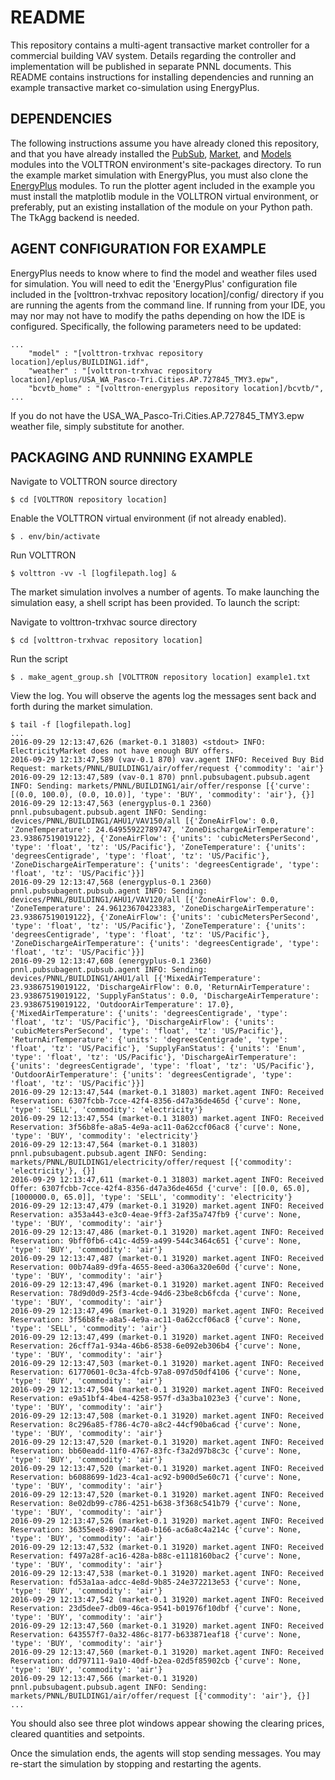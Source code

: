 # README #

This repository contains a multi-agent transactive market controller for a commercial building VAV system. Details regarding the controller and implementation will be published in separate PNNL documents. This README contains instructions for installing dependencies and running an example transactive market co-simulation using EnergyPlus.

## DEPENDENCIES ##

The following instructions assume you have already cloned this repository, and that you have already installed the [PubSub](../../../volttron-pubsub), [Market](../../../volttron-market), and [Models](../../../volttron-models) modules into the VOLTTRON environment's site-packages directory. To run the example market simulation with EnergyPlus, you must also clone the [EnergyPlus](https://github.com/VOLTTRON/volttron-energyplus) modules. To run the plotter agent included in the example you must install the matplotlib module in the VOLLTRON virtual environment, or preferably, put an existing installation of the module on your Python path. The TkAgg backend is needed.

## AGENT CONFIGURATION FOR EXAMPLE ##

EnergyPlus needs to know where to find the model and weather files used for simulation. You will need to edit the 'EnergyPlus' configuration file included in the [volttron-trxhvac repository location]/config/ directory if you are running the agents from the command line. If running from your IDE, you may nor may not have to modify the paths depending on how the IDE is configured. Specifically, the following parameters need to be updated:
~~~
...
	"model" : "[volttron-trxhvac repository location]/eplus/BUILDING1.idf",
	"weather" : "[volttron-trxhvac repository location]/eplus/USA_WA_Pasco-Tri.Cities.AP.727845_TMY3.epw",
	"bcvtb_home" : "[volttron-energyplus repository location]/bcvtb/",
...
~~~
If you do not have the USA_WA_Pasco-Tri.Cities.AP.727845_TMY3.epw weather file, simply substitute for another.

## PACKAGING AND RUNNING EXAMPLE ##

Navigate to VOLTTRON source directory
~~~
$ cd [VOLTTRON repository location]
~~~
Enable the VOLTTRON virtual environment (if not already enabled).
~~~
$ . env/bin/activate
~~~
Run VOLTTRON
~~~
$ volttron -vv -l [logfilepath.log] &
~~~
The market simulation involves a number of agents. To make launching the simulation easy, a shell script has been provided. To launch the script:

Navigate to volttron-trxhvac source directory
~~~
$ cd [volttron-trxhvac repository location]
~~~
Run the script
~~~
$ . make_agent_group.sh [VOLTTRON repository location] example1.txt
~~~
View the log. You will observe the agents log the messages sent back and forth during the market simulation.
~~~
$ tail -f [logfilepath.log]
...
2016-09-29 12:13:47,626 (market-0.1 31803) <stdout> INFO: ElectricityMarket does not have enough BUY offers.
2016-09-29 12:13:47,589 (vav-0.1 870) vav.agent INFO: Received Buy Bid Request: markets/PNNL/BUILDING1/air/offer/request {'commodity': 'air'}
2016-09-29 12:13:47,589 (vav-0.1 870) pnnl.pubsubagent.pubsub.agent INFO: Sending: markets/PNNL/BUILDING1/air/offer/response [{'curve': [(0.0, 100.0), (0.0, 10.0)], 'type': 'BUY', 'commodity': 'air'}, {}]
2016-09-29 12:13:47,563 (energyplus-0.1 2360) pnnl.pubsubagent.pubsub.agent INFO: Sending: devices/PNNL/BUILDING1/AHU1/VAV150/all [{'ZoneAirFlow': 0.0, 'ZoneTemperature': 24.64955922789747, 'ZoneDischargeAirTemperature': 23.93867519019122}, {'ZoneAirFlow': {'units': 'cubicMetersPerSecond', 'type': 'float', 'tz': 'US/Pacific'}, 'ZoneTemperature': {'units': 'degreesCentigrade', 'type': 'float', 'tz': 'US/Pacific'}, 'ZoneDischargeAirTemperature': {'units': 'degreesCentigrade', 'type': 'float', 'tz': 'US/Pacific'}}]
2016-09-29 12:13:47,568 (energyplus-0.1 2360) pnnl.pubsubagent.pubsub.agent INFO: Sending: devices/PNNL/BUILDING1/AHU1/VAV120/all [{'ZoneAirFlow': 0.0, 'ZoneTemperature': 24.96123670423383, 'ZoneDischargeAirTemperature': 23.93867519019122}, {'ZoneAirFlow': {'units': 'cubicMetersPerSecond', 'type': 'float', 'tz': 'US/Pacific'}, 'ZoneTemperature': {'units': 'degreesCentigrade', 'type': 'float', 'tz': 'US/Pacific'}, 'ZoneDischargeAirTemperature': {'units': 'degreesCentigrade', 'type': 'float', 'tz': 'US/Pacific'}}]
2016-09-29 12:13:47,608 (energyplus-0.1 2360) pnnl.pubsubagent.pubsub.agent INFO: Sending: devices/PNNL/BUILDING1/AHU1/all [{'MixedAirTemperature': 23.93867519019122, 'DischargeAirFlow': 0.0, 'ReturnAirTemperature': 23.93867519019122, 'SupplyFanStatus': 0.0, 'DischargeAirTemperature': 23.93867519019122, 'OutdoorAirTemperature': 17.0}, {'MixedAirTemperature': {'units': 'degreesCentigrade', 'type': 'float', 'tz': 'US/Pacific'}, 'DischargeAirFlow': {'units': 'cubicMetersPerSecond', 'type': 'float', 'tz': 'US/Pacific'}, 'ReturnAirTemperature': {'units': 'degreesCentigrade', 'type': 'float', 'tz': 'US/Pacific'}, 'SupplyFanStatus': {'units': 'Enum', 'type': 'float', 'tz': 'US/Pacific'}, 'DischargeAirTemperature': {'units': 'degreesCentigrade', 'type': 'float', 'tz': 'US/Pacific'}, 'OutdoorAirTemperature': {'units': 'degreesCentigrade', 'type': 'float', 'tz': 'US/Pacific'}}]
2016-09-29 12:13:47,544 (market-0.1 31803) market.agent INFO: Received Reservation: 6307fcbb-7cce-42f4-8356-d47a36de465d {'curve': None, 'type': 'SELL', 'commodity': 'electricity'}
2016-09-29 12:13:47,554 (market-0.1 31803) market.agent INFO: Received Reservation: 3f56b8fe-a8a5-4e9a-ac11-0a62ccf06ac8 {'curve': None, 'type': 'BUY', 'commodity': 'electricity'}
2016-09-29 12:13:47,564 (market-0.1 31803) pnnl.pubsubagent.pubsub.agent INFO: Sending: markets/PNNL/BUILDING1/electricity/offer/request [{'commodity': 'electricity'}, {}]
2016-09-29 12:13:47,611 (market-0.1 31803) market.agent INFO: Received Offer: 6307fcbb-7cce-42f4-8356-d47a36de465d {'curve': [[0.0, 65.0], [1000000.0, 65.0]], 'type': 'SELL', 'commodity': 'electricity'}
2016-09-29 12:13:47,479 (market-0.1 31920) market.agent INFO: Received Reservation: a353a443-e3c0-4eae-9ff3-2af35a747fb9 {'curve': None, 'type': 'BUY', 'commodity': 'air'}
2016-09-29 12:13:47,486 (market-0.1 31920) market.agent INFO: Received Reservation: 9bff0fb6-c41c-4d59-a499-544c3464c651 {'curve': None, 'type': 'BUY', 'commodity': 'air'}
2016-09-29 12:13:47,487 (market-0.1 31920) market.agent INFO: Received Reservation: 00b74a89-d9fa-4655-8eed-a306a320e60d {'curve': None, 'type': 'BUY', 'commodity': 'air'}
2016-09-29 12:13:47,496 (market-0.1 31920) market.agent INFO: Received Reservation: 78d9d0d9-25f3-4cde-94d6-23be8cb6fcda {'curve': None, 'type': 'BUY', 'commodity': 'air'}
2016-09-29 12:13:47,496 (market-0.1 31920) market.agent INFO: Received Reservation: 3f56b8fe-a8a5-4e9a-ac11-0a62ccf06ac8 {'curve': None, 'type': 'SELL', 'commodity': 'air'}
2016-09-29 12:13:47,499 (market-0.1 31920) market.agent INFO: Received Reservation: 26cff7a1-934a-46b6-8538-6e092eb306b4 {'curve': None, 'type': 'BUY', 'commodity': 'air'}
2016-09-29 12:13:47,503 (market-0.1 31920) market.agent INFO: Received Reservation: 61770601-0c3a-4fcb-97a8-097d50df4106 {'curve': None, 'type': 'BUY', 'commodity': 'air'}
2016-09-29 12:13:47,504 (market-0.1 31920) market.agent INFO: Received Reservation: e9a51bf4-4be4-4258-957f-d3a3ba1023e3 {'curve': None, 'type': 'BUY', 'commodity': 'air'}
2016-09-29 12:13:47,508 (market-0.1 31920) market.agent INFO: Received Reservation: 8c296a85-f786-4c70-a8c2-44cf90ba6cad {'curve': None, 'type': 'BUY', 'commodity': 'air'}
2016-09-29 12:13:47,520 (market-0.1 31920) market.agent INFO: Received Reservation: bb60eadd-11f0-4767-83fc-f3a2d97b8c3c {'curve': None, 'type': 'BUY', 'commodity': 'air'}
2016-09-29 12:13:47,520 (market-0.1 31920) market.agent INFO: Received Reservation: b6088699-1d23-4ca1-ac92-b900d5e60c71 {'curve': None, 'type': 'BUY', 'commodity': 'air'}
2016-09-29 12:13:47,520 (market-0.1 31920) market.agent INFO: Received Reservation: 8e02db99-c786-4251-b638-3f368c541b79 {'curve': None, 'type': 'BUY', 'commodity': 'air'}
2016-09-29 12:13:47,526 (market-0.1 31920) market.agent INFO: Received Reservation: 36355ee8-8907-46a0-b166-ac6a8c4a214c {'curve': None, 'type': 'BUY', 'commodity': 'air'}
2016-09-29 12:13:47,532 (market-0.1 31920) market.agent INFO: Received Reservation: f497a28f-ac16-428a-b88c-e1118160bac2 {'curve': None, 'type': 'BUY', 'commodity': 'air'}
2016-09-29 12:13:47,538 (market-0.1 31920) market.agent INFO: Received Reservation: fd53a1aa-adcc-4e8d-9b85-24e372213e53 {'curve': None, 'type': 'BUY', 'commodity': 'air'}
2016-09-29 12:13:47,542 (market-0.1 31920) market.agent INFO: Received Reservation: 23d5dee7-db09-46ca-9541-b01976f10dbf {'curve': None, 'type': 'BUY', 'commodity': 'air'}
2016-09-29 12:13:47,560 (market-0.1 31920) market.agent INFO: Received Reservation: 643557f7-0a32-486c-8177-b633871eaf18 {'curve': None, 'type': 'BUY', 'commodity': 'air'}
2016-09-29 12:13:47,560 (market-0.1 31920) market.agent INFO: Received Reservation: dd797111-9a10-40df-b2ea-02d5f85902cb {'curve': None, 'type': 'BUY', 'commodity': 'air'}
2016-09-29 12:13:47,566 (market-0.1 31920) pnnl.pubsubagent.pubsub.agent INFO: Sending: markets/PNNL/BUILDING1/air/offer/request [{'commodity': 'air'}, {}]
...
~~~
You should also see three plot windows appear showing the clearing prices, cleared quantities and setpoints.
 
Once the simulation ends, the agents will stop sending messages. You may re-start the simulation by stopping and restarting the agents.